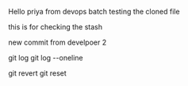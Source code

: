 Hello priya from devops batch
testing the cloned file

this is for checking the stash


new commit from develpoer 2

git log
git log --oneline

git revert
git reset
